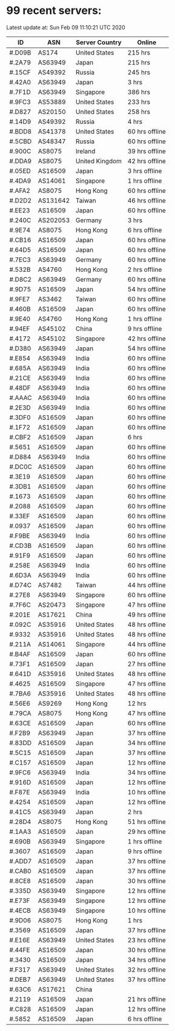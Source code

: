 # 99 recent servers:

Latest update at: Sun Feb 09 11:10:21 UTC 2020

| ID | ASN | Server Country | Online |
| -- | --- | -------------- | ------ |
| #.D09B | AS174 | United States | 215 hrs |
| #.2A79 | AS63949 | Japan | 215 hrs |
| #.15CF | AS49392 | Russia | 245 hrs |
| #.42A0 | AS63949 | Japan | 3 hrs |
| #.7F1D | AS63949 | Singapore | 386 hrs |
| #.9FC3 | AS53889 | United States | 233 hrs |
| #.D827 | AS20150 | United States | 258 hrs |
| #.14D9 | AS49392 | Russia | 4 hrs |
| #.BDD8 | AS41378 | United States | 60 hrs offline |
| #.5CBD | AS48347 | Russia | 60 hrs offline |
| #.900C | AS8075 | Ireland | 39 hrs offline |
| #.DDA9 | AS8075 | United Kingdom | 42 hrs offline |
| #.05ED | AS16509 | Japan | 3 hrs offline |
| #.4DA9 | AS14061 | Singapore | 1 hrs offline |
| #.AFA2 | AS8075 | Hong Kong | 60 hrs offline |
| #.D2D2 | AS131642 | Taiwan | 46 hrs offline |
| #.EE23 | AS16509 | Japan | 60 hrs offline |
| #.240C | AS202053 | Germany | 3 hrs |
| #.9E74 | AS8075 | Hong Kong | 6 hrs offline |
| #.CB16 | AS16509 | Japan | 60 hrs offline |
| #.64D5 | AS16509 | Japan | 60 hrs offline |
| #.7EC3 | AS63949 | Germany | 60 hrs offline |
| #.532B | AS4760 | Hong Kong | 2 hrs offline |
| #.D8C2 | AS63949 | Germany | 60 hrs offline |
| #.9D75 | AS16509 | Japan | 54 hrs offline |
| #.9FE7 | AS3462 | Taiwan | 60 hrs offline |
| #.460B | AS16509 | Japan | 60 hrs offline |
| #.9E40 | AS4760 | Hong Kong | 1 hrs offline |
| #.94EF | AS45102 | China | 9 hrs offline |
| #.4172 | AS45102 | Singapore | 42 hrs offline |
| #.D380 | AS63949 | Japan | 54 hrs offline |
| #.E854 | AS63949 | India | 60 hrs offline |
| #.685A | AS63949 | India | 60 hrs offline |
| #.21CE | AS63949 | India | 60 hrs offline |
| #.48DF | AS63949 | India | 60 hrs offline |
| #.AAAC | AS63949 | India | 60 hrs offline |
| #.2E3D | AS63949 | India | 60 hrs offline |
| #.3DF0 | AS16509 | Japan | 60 hrs offline |
| #.1F72 | AS16509 | Japan | 60 hrs offline |
| #.CBF2 | AS16509 | Japan | 6 hrs |
| #.5651 | AS16509 | Japan | 60 hrs offline |
| #.D884 | AS63949 | India | 60 hrs offline |
| #.DC0C | AS16509 | Japan | 60 hrs offline |
| #.3E19 | AS16509 | Japan | 60 hrs offline |
| #.3DB1 | AS16509 | Japan | 60 hrs offline |
| #.1673 | AS16509 | Japan | 60 hrs offline |
| #.2088 | AS16509 | Japan | 60 hrs offline |
| #.33EF | AS16509 | Japan | 60 hrs offline |
| #.0937 | AS16509 | Japan | 60 hrs offline |
| #.F9BE | AS63949 | India | 60 hrs offline |
| #.CD3B | AS16509 | Japan | 60 hrs offline |
| #.91F9 | AS16509 | Japan | 60 hrs offline |
| #.258E | AS63949 | India | 60 hrs offline |
| #.6D3A | AS63949 | India | 60 hrs offline |
| #.D74C | AS7482 | Taiwan | 44 hrs offline |
| #.27E8 | AS63949 | Singapore | 60 hrs offline |
| #.7F6C | AS20473 | Singapore | 47 hrs offline |
| #.201E | AS17621 | China | 49 hrs offline |
| #.092C | AS35916 | United States | 48 hrs offline |
| #.9332 | AS35916 | United States | 48 hrs offline |
| #.211A | AS14061 | Singapore | 44 hrs offline |
| #.B4AF | AS16509 | Japan | 60 hrs offline |
| #.73F1 | AS16509 | Japan | 27 hrs offline |
| #.641D | AS35916 | United States | 48 hrs offline |
| #.4625 | AS16509 | Singapore | 47 hrs offline |
| #.7BA6 | AS35916 | United States | 48 hrs offline |
| #.56E6 | AS9269 | Hong Kong | 12 hrs |
| #.79CA | AS8075 | Hong Kong | 47 hrs offline |
| #.63CE | AS16509 | Japan | 60 hrs offline |
| #.F2B9 | AS63949 | Japan | 37 hrs offline |
| #.83DD | AS16509 | Japan | 34 hrs offline |
| #.5C15 | AS16509 | Japan | 37 hrs offline |
| #.C157 | AS16509 | Japan | 12 hrs offline |
| #.9FC6 | AS63949 | India | 34 hrs offline |
| #.916D | AS16509 | Japan | 12 hrs offline |
| #.F87E | AS63949 | India | 10 hrs offline |
| #.4254 | AS16509 | Japan | 12 hrs offline |
| #.41C5 | AS63949 | Japan | 2 hrs |
| #.28D4 | AS8075 | Hong Kong | 51 hrs offline |
| #.1AA3 | AS16509 | Japan | 29 hrs offline |
| #.690B | AS63949 | Singapore | 1 hrs offline |
| #.3607 | AS16509 | Japan | 9 hrs offline |
| #.ADD7 | AS16509 | Japan | 37 hrs offline |
| #.CAB0 | AS16509 | Japan | 37 hrs offline |
| #.8CE8 | AS16509 | Japan | 30 hrs offline |
| #.335D | AS63949 | Singapore | 12 hrs offline |
| #.E73F | AS63949 | Singapore | 12 hrs offline |
| #.4ECB | AS63949 | Singapore | 10 hrs offline |
| #.9D06 | AS8075 | Hong Kong | 1 hrs |
| #.3569 | AS16509 | Japan | 37 hrs offline |
| #.E16E | AS63949 | United States | 23 hrs offline |
| #.44FE | AS16509 | Japan | 30 hrs offline |
| #.3430 | AS16509 | Japan | 34 hrs offline |
| #.F317 | AS63949 | United States | 32 hrs offline |
| #.DEB7 | AS63949 | United States | 37 hrs offline |
| #.63C6 | AS17621 | China | |
| #.2119 | AS16509 | Japan | 21 hrs offline |
| #.C828 | AS16509 | Japan | 12 hrs offline |
| #.5852 | AS16509 | Japan | 6 hrs offline |

